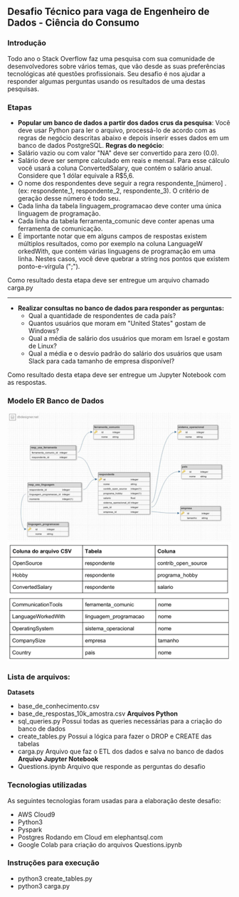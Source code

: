## Desafio Técnico para vaga de Engenheiro de Dados - Ciência do Consumo

### Introdução
Todo ano o Stack Overflow faz uma pesquisa com sua comunidade de desenvolvedores sobre vários temas, que vão desde as suas
preferências tecnológicas até questões profissionais. Seu desafio é nos ajudar a responder algumas perguntas usando os resultados de uma
destas pesquisas.

### Etapas
- **Popular um banco de dados a partir dos dados crus da pesquisa**:
Você deve usar Python para ler o arquivo, processá-lo de acordo com as regras de negócio descritas abaixo e depois inserir esses
dados em um banco de dados PostgreSQL.
**Regras do negócio**:
- Salário vazio ou com valor "NA" deve ser convertido para zero (0.0).
- Salário deve ser sempre calculado em reais e mensal. Para esse cálculo você usará a coluna ConvertedSalary, que contém o salário anual. Considere que 1 dólar equivale a R$5,6.
- O nome dos respondentes deve seguir a regra respondente_[número] . (ex: respondente_1, respondente_2, respondente_3). O critério de geração desse número é todo seu.
- Cada linha da tabela linguagem_programacao deve conter uma única linguagem de programação.
- Cada linha da tabela ferramenta_comunic deve conter apenas uma ferramenta de comunicação.
- É importante notar que em alguns campos de respostas existem múltiplos resultados, como por exemplo na coluna LanguageW orkedWith, que contém várias linguagens de programação em uma linha. Nestes casos, você deve quebrar a string nos pontos que existem ponto-e-vírgula (";").

Como resultado desta etapa deve ser entregue um arquivo chamado carga.py

---
- **Realizar consultas no banco de dados para responder as perguntas:**
  - Qual a quantidade de respondentes de cada país?
  - Quantos usuários que moram em "United States" gostam de Windows?
  - Qual a média de salário dos usuários que moram em Israel e gostam de Linux?
  - Qual a média e o desvio padrão do salário dos usuários que usam Slack para cada tamanho de empresa disponível?

Como resultado desta etapa deve ser entregue um Jupyter Notebook com as respostas.

### Modelo ER Banco de Dados 
![ER, Modelagem Postgres](er.png)
![ER, Tabela Postgres](table.png)

### Lista de arquivos:
**Datasets**
- base_de_conhecimento.csv
- base_de_respostas_10k_amostra.csv
**Arquivos Python**
- sql_queries.py
Possui todas as queries necessárias para a criação do banco de dados 
- create_tables.py
Possui a lógica para fazer o DROP e CREATE das tabelas
- carga.py
Arquivo que faz o ETL dos dados e salva no banco de dados
**Arquivo Jupyter Notebook**
- Questions.ipynb
Arquivo que responde as perguntas do desafio

### Tecnologias utilizadas
As seguintes tecnologias foram usadas para a elaboração deste desafio:
- AWS Cloud9
- Python3
- Pyspark
- Postgres Rodando em Cloud em elephantsql.com
- Google Colab para criação do arquivos Questions.ipynb

### Instruções para execução
- python3 create_tables.py
- python3 carga.py
